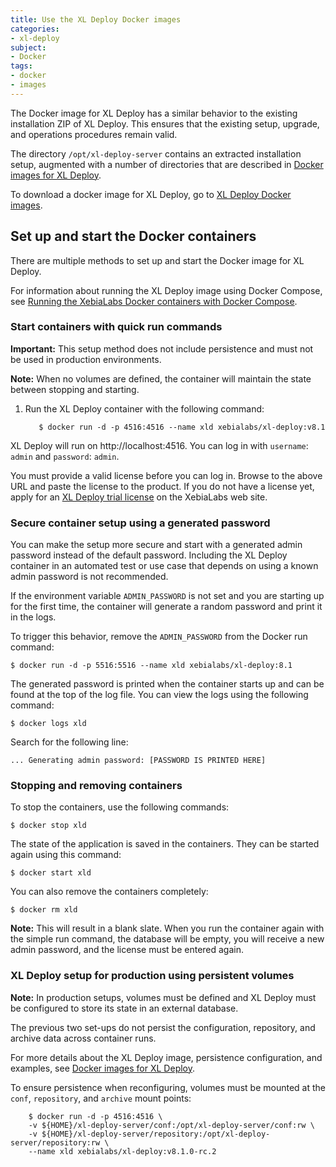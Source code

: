 ```yaml
---
title: Use the XL Deploy Docker images
categories:
- xl-deploy
subject:
- Docker
tags:
- docker
- images
---
```


The Docker image for XL Deploy has a similar behavior to the existing installation ZIP of XL Deploy. This ensures that the existing setup, upgrade, and operations procedures remain valid.  

The directory `/opt/xl-deploy-server` contains an extracted installation setup, augmented with a number of directories that are described in [Docker images for XL Deploy](/xl-deploy/concept/docker-images-for-xl-deploy.html).

To download a docker image for XL Deploy, go to [XL Deploy Docker images](https://github.com/xebialabs/xl-deploy-docker-image).

## Set up and start the Docker containers

There are multiple methods to set up and start the Docker image for XL Deploy.

For information about running the XL Deploy image using Docker Compose, see [Running the XebiaLabs Docker containers with Docker Compose](/xl-platform/how-to/getting-started-with-xl-docker-containers.html).

### Start containers with quick run commands

**Important:** This setup method does not include persistence and must not be used in production environments.

**Note:** When no volumes are defined, the container will maintain the state between stopping and starting.

1. Run the XL Deploy container with the following command:   

          $ docker run -d -p 4516:4516 --name xld xebialabs/xl-deploy:v8.1

XL Deploy will run on http://localhost:4516. You can log in with `username`: `admin` and `password`: `admin`.

You must provide a valid license before you can log in. Browse to the above URL and paste the license to the product. If you do not have a license yet, apply for an [XL Deploy trial license](https://xebialabs.com/products/xl-deploy/trial/) on the XebiaLabs web site.

### Secure container setup using a generated password

You can make the setup more secure and start with a generated admin password instead of the default password. Including the XL Deploy container in an automated test or use case that depends on using a known admin password is not recommended.

If the environment variable `ADMIN_PASSWORD` is not set and you are starting up for the first time, the container will generate a random password and print it in the logs.

To trigger this behavior, remove the `ADMIN_PASSWORD` from the Docker run command:

    $ docker run -d -p 5516:5516 --name xld xebialabs/xl-deploy:8.1

The generated password is printed when the container starts up and can be found at the top of the log file. You can view the logs using the following command:

    $ docker logs xld

Search for the following line:

    ... Generating admin password: [PASSWORD IS PRINTED HERE]

### Stopping and removing containers

To stop the containers, use the following commands:

    $ docker stop xld

The state of the application is saved in the containers. They can be started again using this command:

    $ docker start xld

You can also remove the containers completely:

    $ docker rm xld

**Note:** This will result in a blank slate. When you run the container again with the simple run command, the database will be empty, you will receive a new admin password, and the license must be entered again.

### XL Deploy setup for production using persistent volumes

**Note:** In production setups, volumes must be defined and XL Deploy must be configured to store its state in an external database.

The previous two set-ups do not persist the configuration, repository, and archive data across container runs.

For more details about the XL Deploy image, persistence configuration, and examples, see [Docker images for XL Deploy](/xl-deploy/how-to/docker-images-for-xl-deploy.html).

To ensure persistence when reconfiguring, volumes must be mounted at the `conf`, `repository`, and `archive` mount points:

        $ docker run -d -p 4516:4516 \
        -v ${HOME}/xl-deploy-server/conf:/opt/xl-deploy-server/conf:rw \
        -v ${HOME}/xl-deploy-server/repository:/opt/xl-deploy-server/repository:rw \
        --name xld xebialabs/xl-deploy:v8.1.0-rc.2
